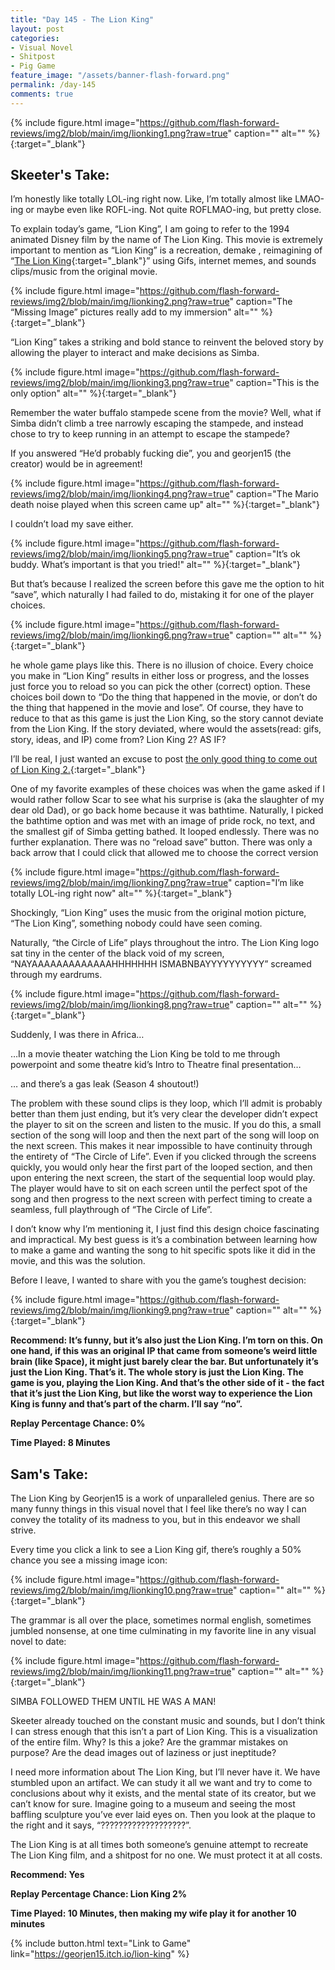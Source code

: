 ```yaml
---
title: "Day 145 - The Lion King"
layout: post
categories:
- Visual Novel
- Shitpost
- Pig Game
feature_image: "/assets/banner-flash-forward.png"
permalink: /day-145
comments: true
---
```


{% include figure.html image="https://github.com/flash-forward-reviews/img2/blob/main/img/lionking1.png?raw=true" caption="" alt="" %}{:target="_blank"}

## Skeeter's Take:

I’m honestly like totally LOL-ing right now. Like, I’m totally almost like LMAO-ing or maybe even like ROFL-ing. Not quite ROFLMAO-ing, but pretty close. 

To explain today’s game, “Lion King”, I am going to refer to the 1994 animated Disney film by the name of The Lion King. This movie is extremely important to mention as “Lion King” is a recreation, demake , reimagining of “[The Lion King](https://en.wikipedia.org/wiki/The_Lion_King){:target="_blank"}” using Gifs, internet memes, and sounds clips/music from the original movie.

{% include figure.html image="https://github.com/flash-forward-reviews/img2/blob/main/img/lionking2.png?raw=true" caption="The “Missing Image” pictures really add to my immersion" alt="" %}{:target="_blank"}

 “Lion King” takes a striking and bold stance to reinvent the beloved story by allowing the player to interact and make decisions as Simba.

{% include figure.html image="https://github.com/flash-forward-reviews/img2/blob/main/img/lionking3.png?raw=true" caption="This is the only option" alt="" %}{:target="_blank"}

Remember the water buffalo stampede scene from the movie? Well, what if Simba didn’t climb a tree narrowly escaping the stampede, and instead chose to try to keep running in an attempt to escape the stampede? 

If you answered “He’d probably fucking die”, you and georjen15 (the creator) would be in agreement!

{% include figure.html image="https://github.com/flash-forward-reviews/img2/blob/main/img/lionking4.png?raw=true" caption="The Mario death noise played when this screen came up" alt="" %}{:target="_blank"}

I couldn’t load my save either.

{% include figure.html image="https://github.com/flash-forward-reviews/img2/blob/main/img/lionking5.png?raw=true" caption="It’s ok buddy. What’s important is that you tried!" alt="" %}{:target="_blank"}

But that’s because I realized the screen before this gave me the option to hit “save”, which naturally I had failed to do, mistaking it for one of the player choices. 

{% include figure.html image="https://github.com/flash-forward-reviews/img2/blob/main/img/lionking6.png?raw=true" caption="" alt="" %}{:target="_blank"}

he whole game plays like this. There is no illusion of choice. Every choice you make in “Lion King” results in either loss or progress, and the losses just force you to reload so you can pick the other (correct) option. These choices boil down to “Do the thing that happened in the movie, or don’t do the thing that happened in the movie and lose”. Of course, they have to reduce to that as this game is just the Lion King, so the story cannot deviate from the Lion King. If the story deviated, where would the assets(read: gifs, story, ideas, and IP) come from? Lion King 2? AS IF? 

I’ll be real, I just wanted an excuse to post [the only good thing to come out of Lion King 2.](https://www.youtube.com/watch?v=hjfM6NiMGG4&ab_channel=classicdisneyluver1){:target="_blank"} 

One of my favorite examples of these choices was when the game asked if I would rather follow Scar to see what his surprise is (aka the slaughter of my dear old Dad), or go back home because it was bathtime. Naturally, I picked the bathtime option and was met with an image of pride rock, no text, and the smallest gif of Simba getting bathed. It looped endlessly. There was no further explanation. There was no “reload save” button. There was only a back arrow that I could click that allowed me to choose the correct version

{% include figure.html image="https://github.com/flash-forward-reviews/img2/blob/main/img/lionking7.png?raw=true" caption="I’m like totally LOL-ing right now" alt="" %}{:target="_blank"}

Shockingly, “Lion King” uses the music from the original motion picture, “The Lion King”, something nobody could have seen coming. 

Naturally, “the Circle of Life” plays throughout the intro. The Lion King logo sat tiny in the center of the black void of my screen, “NAYAAAAAAAAAAAAAHHHHHHH ISMABNBAYYYYYYYYYY” screamed through my eardrums.

{% include figure.html image="https://github.com/flash-forward-reviews/img2/blob/main/img/lionking8.png?raw=true" caption="" alt="" %}{:target="_blank"}

Suddenly, I was there in Africa…

…In a movie theater watching the Lion King be told to me through powerpoint and some theatre kid’s Intro to Theatre final presentation… 

… and there’s a gas leak (Season 4 shoutout!)

The problem with these sound clips is they loop, which I’ll admit is probably better than them just ending, but it’s very clear the developer didn’t expect the player to sit on the screen and listen to the music. If you do this, a small section of the song will loop and then the next part of the song will loop on the next screen. This makes it near impossible to have continuity through the entirety of “The Circle of Life”. Even if you clicked through the screens quickly, you would only hear the first part of the looped section, and then upon entering the next screen, the start of the sequential loop would play. The player would have to sit on each screen until the perfect spot of the song and then progress to the next screen with perfect timing to create a seamless, full playthrough of “The Circle of Life”. 

I don’t know why I’m mentioning it, I just find this design choice fascinating and impractical. My best guess is it’s a combination between learning how to make a game and wanting the song to hit specific spots like it did in the movie, and this was the solution. 

Before I leave, I wanted to share with you the game’s toughest decision: 

{% include figure.html image="https://github.com/flash-forward-reviews/img2/blob/main/img/lionking9.png?raw=true" caption="" alt="" %}{:target="_blank"}

**Recommend: It’s funny, but it’s also just the Lion King. I’m torn on this. On one hand, if this was an original IP that came from someone’s weird little brain (like Space), it might just barely clear the bar. But unfortunately it’s just the Lion King. That’s it. The whole story is just the Lion King. The game is you, playing the Lion King. And that’s the other side of it - the fact that it’s just the Lion King, but like the worst way to experience the Lion King is funny and that’s part of the charm. I’ll say “no”.**

**Replay Percentage Chance: 0%**

**Time Played: 8 Minutes**

## Sam's Take:

The Lion King by Georjen15 is a work of unparalleled genius. There are so many funny things in this visual novel that I feel like there’s no way I can convey the totality of  its madness to you, but in this endeavor we shall strive.

Every time you click a link to see a Lion King gif, there’s roughly a 50% chance you see a missing image icon:

{% include figure.html image="https://github.com/flash-forward-reviews/img2/blob/main/img/lionking10.png?raw=true" caption="" alt="" %}{:target="_blank"}

The grammar is all over the place, sometimes normal english, sometimes jumbled nonsense, at one time culminating in my favorite line in any visual novel to date:

{% include figure.html image="https://github.com/flash-forward-reviews/img2/blob/main/img/lionking11.png?raw=true" caption="" alt="" %}{:target="_blank"}

SIMBA FOLLOWED THEM UNTIL HE WAS A MAN!

Skeeter already touched on the constant music and sounds, but I don’t think I can stress enough that this isn’t a part of Lion King. This is a visualization of the entire film. Why? Is this a joke? Are the grammar mistakes on purpose? Are the dead images out of laziness or just ineptitude?

I need more information about The Lion King, but I’ll never have it. We have stumbled upon an artifact. We can study it all we want and try to come to conclusions about why it exists, and the mental state of its creator, but we can’t know for sure. Imagine going to a museum and seeing the most baffling sculpture you’ve ever laid eyes on. Then you look at the plaque to the right and it says, “???????????????????”.

The Lion King is at all times both someone’s genuine attempt to recreate The Lion King film, and a shitpost for no one. We must protect it at all costs.

**Recommend: Yes**

**Replay Percentage Chance: Lion King 2%**

**Time Played: 10 Minutes, then making my wife play it for another 10 minutes**

{% include button.html text="Link to Game" link="https://georjen15.itch.io/lion-king" %}